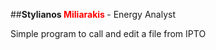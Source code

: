 ##**Stylianos <font color="red"> Miliarakis </font>** - Energy Analyst

Simple program to call and edit a file from IPTO 

```markdown

```

